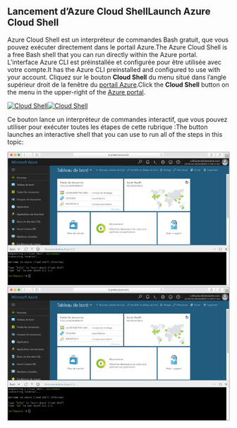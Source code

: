 
## <a name="launch-azure-cloud-shell"></a><span data-ttu-id="17385-101">Lancement d’Azure Cloud Shell</span><span class="sxs-lookup"><span data-stu-id="17385-101">Launch Azure Cloud Shell</span></span>

<span data-ttu-id="17385-102">Azure Cloud Shell est un interpréteur de commandes Bash gratuit, que vous pouvez exécuter directement dans le portail Azure.</span><span class="sxs-lookup"><span data-stu-id="17385-102">The Azure Cloud Shell is a free Bash shell that you can run directly within the Azure portal.</span></span> <span data-ttu-id="17385-103">L’interface Azure CLI est préinstallée et configurée pour être utilisée avec votre compte.</span><span class="sxs-lookup"><span data-stu-id="17385-103">It has the Azure CLI preinstalled and configured to use with your account.</span></span> <span data-ttu-id="17385-104">Cliquez sur le bouton **Cloud Shell** du menu situé dans l’angle supérieur droit de la fenêtre du [portail Azure](https://portal.azure.com).</span><span class="sxs-lookup"><span data-stu-id="17385-104">Click the **Cloud Shell** button on the menu in the upper-right of the [Azure portal](https://portal.azure.com).</span></span>

<span data-ttu-id="17385-105">[![Cloud Shell](./media/cloud-shell-try-it/cloud-shell-menu.png)](https://portal.azure.com)</span><span class="sxs-lookup"><span data-stu-id="17385-105">[![Cloud Shell](./media/cloud-shell-try-it/cloud-shell-menu.png)](https://portal.azure.com)</span></span>

<span data-ttu-id="17385-106">Ce bouton lance un interpréteur de commandes interactif, que vous pouvez utiliser pour exécuter toutes les étapes de cette rubrique :</span><span class="sxs-lookup"><span data-stu-id="17385-106">The button launches an interactive shell that you can use to run all of the steps in this topic:</span></span>

<span data-ttu-id="17385-107">[![Capture d’écran représentant la fenêtre Cloud Shell du portail](./media/cloud-shell-try-it/cloud-shell-safari.png)](https://portal.azure.com)</span><span class="sxs-lookup"><span data-stu-id="17385-107">[![Screenshot showing the Cloud Shell window in the portal](./media/cloud-shell-try-it/cloud-shell-safari.png)](https://portal.azure.com)</span></span>











